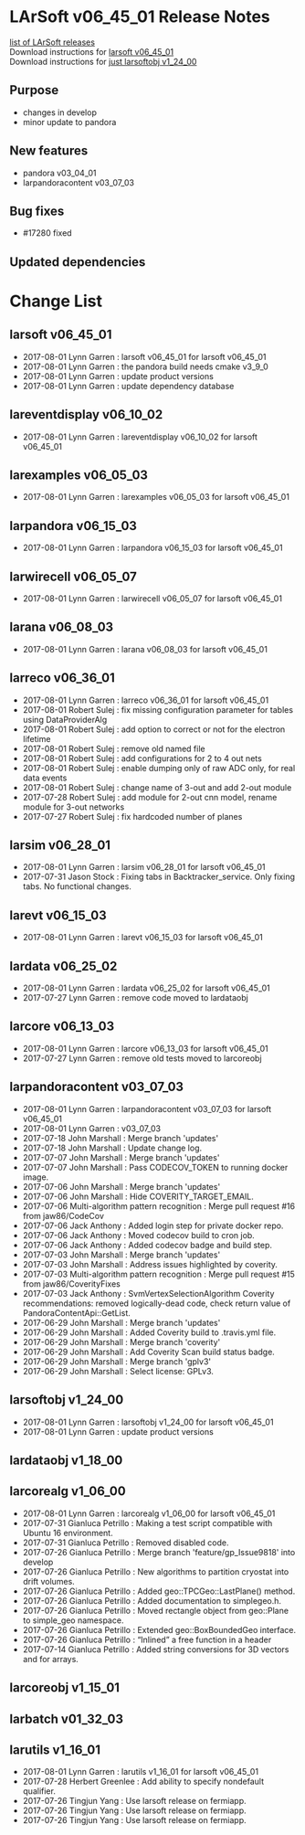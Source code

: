 # LArSoft v06_45_01 Release Notes



[list of LArSoft releases](LArSoft_release_list)  
Download instructions for [larsoft v06_45_01](https://scisoft.fnal.gov/scisoft/bundles/larsoft/v06_45_01/larsoft-v06_45_01.html)  
Download instructions for [just larsoftobj v1_24_00](https://scisoft.fnal.gov/scisoft/bundles/larsoftobj/v1_24_00/larsoftobj-v1_24_00.html)

## Purpose

-   changes in develop
-   minor update to pandora

## New features

-   pandora v03_04_01
-   larpandoracontent v03_07_03

## Bug fixes

-   \#17280 fixed

## Updated dependencies

# Change List

## larsoft v06_45_01

-   2017-08-01 Lynn Garren : larsoft v06_45_01 for larsoft v06_45_01
-   2017-08-01 Lynn Garren : the pandora build needs cmake v3_9_0
-   2017-08-01 Lynn Garren : update product versions
-   2017-08-01 Lynn Garren : update dependency database

## lareventdisplay v06_10_02

-   2017-08-01 Lynn Garren : lareventdisplay v06_10_02 for larsoft v06_45_01

## larexamples v06_05_03

-   2017-08-01 Lynn Garren : larexamples v06_05_03 for larsoft v06_45_01

## larpandora v06_15_03

-   2017-08-01 Lynn Garren : larpandora v06_15_03 for larsoft v06_45_01

## larwirecell v06_05_07

-   2017-08-01 Lynn Garren : larwirecell v06_05_07 for larsoft v06_45_01

## larana v06_08_03

-   2017-08-01 Lynn Garren : larana v06_08_03 for larsoft v06_45_01

## larreco v06_36_01

-   2017-08-01 Lynn Garren : larreco v06_36_01 for larsoft v06_45_01
-   2017-08-01 Robert Sulej : fix missing configuration parameter for tables using DataProviderAlg
-   2017-08-01 Robert Sulej : add option to correct or not for the electron lifetime
-   2017-08-01 Robert Sulej : remove old named file
-   2017-08-01 Robert Sulej : add configurations for 2 to 4 out nets
-   2017-08-01 Robert Sulej : enable dumping only of raw ADC only, for real data events
-   2017-08-01 Robert Sulej : change name of 3-out and add 2-out module
-   2017-07-28 Robert Sulej : add module for 2-out cnn model, rename module for 3-out networks
-   2017-07-27 Robert Sulej : fix hardcoded number of planes

## larsim v06_28_01

-   2017-08-01 Lynn Garren : larsim v06_28_01 for larsoft v06_45_01
-   2017-07-31 Jason Stock : Fixing tabs in Backtracker_service. Only fixing tabs. No functional changes.

## larevt v06_15_03

-   2017-08-01 Lynn Garren : larevt v06_15_03 for larsoft v06_45_01

## lardata v06_25_02

-   2017-08-01 Lynn Garren : lardata v06_25_02 for larsoft v06_45_01
-   2017-07-27 Lynn Garren : remove code moved to lardataobj

## larcore v06_13_03

-   2017-08-01 Lynn Garren : larcore v06_13_03 for larsoft v06_45_01
-   2017-07-27 Lynn Garren : remove old tests moved to larcoreobj

## larpandoracontent v03_07_03

-   2017-08-01 Lynn Garren : larpandoracontent v03_07_03 for larsoft v06_45_01
-   2017-08-01 Lynn Garren : v03_07_03
-   2017-07-18 John Marshall : Merge branch 'updates'
-   2017-07-18 John Marshall : Update change log.
-   2017-07-07 John Marshall : Merge branch 'updates'
-   2017-07-07 John Marshall : Pass CODECOV_TOKEN to running docker image.
-   2017-07-06 John Marshall : Merge branch 'updates'
-   2017-07-06 John Marshall : Hide COVERITY_TARGET_EMAIL.
-   2017-07-06 Multi-algorithm pattern recognition : Merge pull request \#16 from jaw86/CodeCov
-   2017-07-06 Jack Anthony : Added login step for private docker repo.
-   2017-07-06 Jack Anthony : Moved codecov build to cron job.
-   2017-07-06 Jack Anthony : Added codecov badge and build step.
-   2017-07-03 John Marshall : Merge branch 'updates'
-   2017-07-03 John Marshall : Address issues highlighted by coverity.
-   2017-07-03 Multi-algorithm pattern recognition : Merge pull request \#15 from jaw86/CoverityFixes
-   2017-07-03 Jack Anthony : SvmVertexSelectionAlgorithm Coverity recommendations: removed logically-dead code, check return value of PandoraContentApi::GetList.
-   2017-06-29 John Marshall : Merge branch 'updates'
-   2017-06-29 John Marshall : Added Coverity build to .travis.yml file.
-   2017-06-29 John Marshall : Merge branch 'coverity'
-   2017-06-29 John Marshall : Add Coverity Scan build status badge.
-   2017-06-29 John Marshall : Merge branch 'gplv3'
-   2017-06-29 John Marshall : Select license: GPLv3.

## larsoftobj v1_24_00

-   2017-08-01 Lynn Garren : larsoftobj v1_24_00 for larsoft v06_45_01
-   2017-08-01 Lynn Garren : update product versions

## lardataobj v1_18_00

## larcorealg v1_06_00

-   2017-08-01 Lynn Garren : larcorealg v1_06_00 for larsoft v06_45_01
-   2017-07-31 Gianluca Petrillo : Making a test script compatible with Ubuntu 16 environment.
-   2017-07-31 Gianluca Petrillo : Removed disabled code.
-   2017-07-26 Gianluca Petrillo : Merge branch 'feature/gp_Issue9818' into develop
-   2017-07-26 Gianluca Petrillo : New algorithms to partition cryostat into drift volumes.
-   2017-07-26 Gianluca Petrillo : Added geo::TPCGeo::LastPlane() method.
-   2017-07-26 Gianluca Petrillo : Added documentation to simplegeo.h.
-   2017-07-26 Gianluca Petrillo : Moved rectangle object from geo::Plane to simple_geo namespace.
-   2017-07-26 Gianluca Petrillo : Extended geo::BoxBoundedGeo interface.
-   2017-07-26 Gianluca Petrillo : “Inlined” a free function in a header
-   2017-07-14 Gianluca Petrillo : Added string conversions for 3D vectors and for arrays.

## larcoreobj v1_15_01

## larbatch v01_32_03

## larutils v1_16_01

-   2017-08-01 Lynn Garren : larutils v1_16_01 for larsoft v06_45_01
-   2017-07-28 Herbert Greenlee : Add ability to specify nondefault qualifier.
-   2017-07-26 Tingjun Yang : Use larsoft release on fermiapp.
-   2017-07-26 Tingjun Yang : Use larsoft release on fermiapp.
-   2017-07-26 Tingjun Yang : Use larsoft release on fermiapp.
